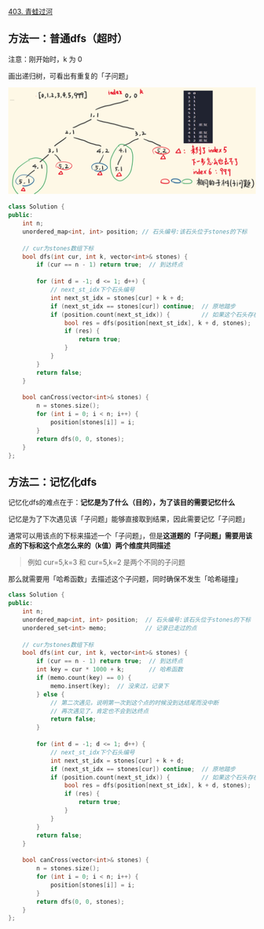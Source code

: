 [403. 青蛙过河](https://leetcode-cn.com/problems/frog-jump/)

## 方法一：普通dfs（超时）

注意：刚开始时，k 为 0

画出递归树，可看出有重复的「子问题」

![403](../doc/403.png)

```c++
class Solution {
public:
    int n;
    unordered_map<int, int> position; // 石头编号:该石头位于stones的下标

    // cur为stones数组下标
    bool dfs(int cur, int k, vector<int>& stones) {
        if (cur == n - 1) return true;  // 到达终点

        for (int d = -1; d <= 1; d++) {
            // next_st_idx下个石头编号
            int next_st_idx = stones[cur] + k + d;
            if (next_st_idx == stones[cur]) continue;  // 原地踏步
            if (position.count(next_st_idx)) {         // 如果这个石头存在（剪枝）
                bool res = dfs(position[next_st_idx], k + d, stones);
                if (res) {
                    return true;
                }
            }
        }
        return false;
    }

    bool canCross(vector<int>& stones) {
        n = stones.size();
        for (int i = 0; i < n; i++) {
            position[stones[i]] = i;
        }
        return dfs(0, 0, stones);
    }
};
```

## 方法二：记忆化dfs

记忆化dfs的难点在于：**记忆是为了什么（目的），为了该目的需要记忆什么**

记忆是为了下次遇见该「子问题」能够直接取到结果，因此需要记忆「子问题」

通常可以用该点的下标来描述一个「子问题」，但是**这道题的「子问题」需要用该点的下标和这个点怎么来的（k值）两个维度共同描述**

> 例如 cur=5,k=3 和 cur=5,k=2 是两个不同的子问题

那么就需要用「哈希函数」去描述这个子问题，同时确保不发生「哈希碰撞」

```c++
class Solution {
public:
    int n;
    unordered_map<int, int> position;  // 石头编号:该石头位于stones的下标
    unordered_set<int> memo;           // 记录已走过的点

    // cur为stones数组下标
    bool dfs(int cur, int k, vector<int>& stones) {
        if (cur == n - 1) return true;  // 到达终点
        int key = cur * 1000 + k;       // 哈希函数
        if (memo.count(key) == 0) {
            memo.insert(key);  // 没来过，记录下
        } else {
            // 第二次遇见，说明第一次到这个点的时候没到达结尾而没中断
            // 再次遇见了，肯定也不会到达终点
            return false;
        }

        for (int d = -1; d <= 1; d++) {
            // next_st_idx下个石头编号
            int next_st_idx = stones[cur] + k + d;
            if (next_st_idx == stones[cur]) continue;  // 原地踏步
            if (position.count(next_st_idx)) {         // 如果这个石头存在
                bool res = dfs(position[next_st_idx], k + d, stones);
                if (res) {
                    return true;
                }
            }
        }
        return false;
    }

    bool canCross(vector<int>& stones) {
        n = stones.size();
        for (int i = 0; i < n; i++) {
            position[stones[i]] = i;
        }
        return dfs(0, 0, stones);
    }
};
```


